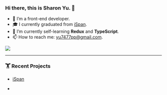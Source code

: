 ### Hi there, this is Sharon Yu. 👋
- 🌱 I’m a front-end developer.
- :mortar_board: I currently graduated from [iSpan](https://www.ispan.com.tw/).
- :disguised_face: I’m currently self-learning **Redux** and **TypeScript**.
- 📫 How to reach me: yu7477pp@gmail.com.

![](https://badgen.net/badge/watchers/0/blue?icon=/github/watchers/micromatch/micromatch)


***
### :weight_lifting: Recent Projects

- [iSpan](https://www.ispan.com.tw/)

- 


